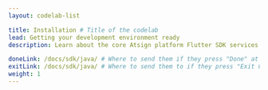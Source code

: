 ```yaml
---
layout: codelab-list

title: Installation # Title of the codelab
lead: Getting your development environment ready
description: Learn about the core Atsign platform Flutter SDK services

doneLink: /docs/sdk/java/ # Where to send them if they press "Done" at the end of the Codelab
exitLink: /docs/sdk/java/ # Where to send them to if they press "Exit Codelab"
weight: 1
---
```



